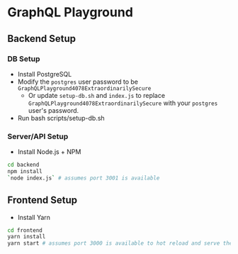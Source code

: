 # GraphQL Playground

## Backend Setup

### DB Setup

- Install PostgreSQL
- Modify the `postgres` user password to be `GraphQLPlayground4078ExtraordinarilySecure`
  - Or update `setup-db.sh` and `index.js` to replace `GraphQLPlayground4078ExtraordinarilySecure` with your `postgres` user's password.
- Run bash scripts/setup-db.sh

### Server/API Setup

- Install Node.js + NPM

```sh
cd backend
npm install
`node index.js` # assumes port 3001 is available
```

## Frontend Setup

- Install Yarn

```sh
cd frontend
yarn install
yarn start # assumes port 3000 is available to hot reload and serve the frontend bundle
```
